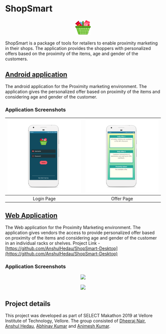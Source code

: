 # ShopSmart

<p align = "center"><img src="Pictures/Project Icon.png" width = 10%"></img></p>
  
ShopSmart is a package of tools for retailers to enable proximity marketing in their shops. The application provides the shoppers with personalized offers based on the proximity of the items, age and gender of the customers.

## [Android application](https://github.com/Dheeraj1998/ShopSmart/tree/master/Android_Application)
The android application for the Proximity marketing environment. The application gives the personalized offer based on proximity of the items and considering age and gender of the customer.

### Application Screenshots
| ![Pictures/image-001.png](Pictures/image-001.png) | ![Pictures/image-002.png](Pictures/image-002.png) |
| :---: | :---: |
| Login Page | Offer Page | 

## [Web Application](https://github.com/AnshulHedau/ShopSmart-Desktop)
The Web application for the Proximity Marketing environment. The application gives vendors the access to provide personalized offer based on proximity of the items and considering age and gender of the customer in an individual racks or shelves.
Project Link - [https://github.com/AnshulHedau/ShopSmart-Desktop](https://github.com/AnshulHedau/ShopSmart-Desktop)

### Application Screenshots
<p align = "center"><img src="https://github.com/AnshulHedau/ShopSmart-Desktop/blob/master/Images/image-001.png"></img></p>
<p align = "center"><img src="https://github.com/AnshulHedau/ShopSmart-Desktop/blob/master/Images/image-002.png"></img></p>

## Project details
This project was developed as part of SELECT Makathon 2019 at Vellore Institute of Technology, Vellore. The group consisted of [Dheeraj Nair](https://www.linkedin.com/in/dheeraj1998), [Anshul Hedau](https://www.linkedin.com/in/anshul-hedau), [Abhinav Kumar](https://www.linkedin.com/in/abhinavkrs) and [Animesh Kumar](https://www.linkedin.com/in/animesh-kumar-130a6a109).
